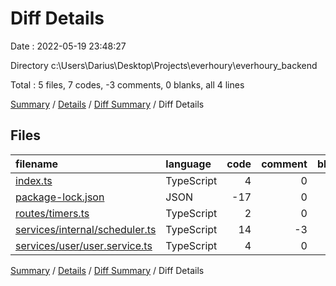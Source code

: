 # Diff Details

Date : 2022-05-19 23:48:27

Directory c:\Users\Darius\Desktop\Projects\everhoury\everhoury_backend

Total : 5 files,  7 codes, -3 comments, 0 blanks, all 4 lines

[Summary](results.md) / [Details](details.md) / [Diff Summary](diff.md) / Diff Details

## Files
| filename | language | code | comment | blank | total |
| :--- | :--- | ---: | ---: | ---: | ---: |
| [index.ts](/index.ts) | TypeScript | 4 | 0 | 1 | 5 |
| [package-lock.json](/package-lock.json) | JSON | -17 | 0 | 0 | -17 |
| [routes/timers.ts](/routes/timers.ts) | TypeScript | 2 | 0 | -1 | 1 |
| [services/internal/scheduler.ts](/services/internal/scheduler.ts) | TypeScript | 14 | -3 | 1 | 12 |
| [services/user/user.service.ts](/services/user/user.service.ts) | TypeScript | 4 | 0 | -1 | 3 |

[Summary](results.md) / [Details](details.md) / [Diff Summary](diff.md) / Diff Details